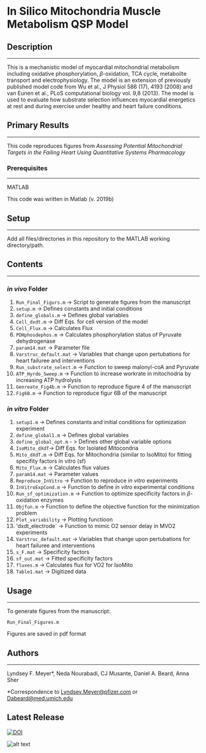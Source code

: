# In Silico Mitochondria Muscle Metabolism QSP Model

## Description
-----------
 This is a mechanistic model of myocardial mitochondrial metabolism including oxidative phosphorylation, $\beta$-oxidation, TCA cycle, metaboilte transport and electrophysiology. The model is an extension of previously published model code from  Wu et al., J Physiol 586 (17), 4193 (2008) and van Eunen et al., PLoS computational biology vol. 9,8 (2013). The model is used to evaluate how substrate selection influences myocardial energetics at rest and during exercise under healthy and heart failure conditions.

   ## Primary Results  
   -----

This code reproduces figures from *Assessing Potential Mitochondrial Targets in the Failing Heart Using Quantitative Systems Pharmacology*
 

### Prerequisites
---
MATLAB

This code was written in Matlab (v. 2019b)

## Setup
---
Add all files/directories in this repository to the MATLAB working directory/path.

## Contents
---
### *in vivo* Folder
1. `Run_Final_Figurs.m` -> Script to generate figures from the manuscript
2. `setup.m` -> Defines constants and initial conditions
3. `define_globals.m` -> Defines global variables
4. `Cell_dxdt.m` -> Diff Eqs. for cell version of the model
5. `Cell_Flux.m` -> Calculates Flux 
6. `PDHphosdephos.m` -> Calculates phosphorylation status of Pyruvate dehydrogenase
7.  `param14.mat` -> Parameter file
8. `Varstruc_default.mat` -> Variables that change upon pertubations for heart failuree and interventions
9. `Run_substrate_select.m` -> Function to sweep malonyl-coA and Pyruvate
10. `ATP_Hyrdo_Sweep.m` -> Function to increase workrate in mitochodria by increasing ATP hydrolysis
11. `Genreate_Fig4b.m` -> Function to reproduce figure 4 of the  manuscript
12. `Fig6B.m` -> Function to reproduce figur 6B of the manuscript

  ### *in vitro* Folder
  1. `setup1.m` -> Defines constants and initial conditions for optimization experiment
  2. `define_global1.m` -> Defines global variables
  3. `define_global_opt.m`   - > Defines other global variable options
  4. `IsoMito_dXdT`-> Diff Eqs. for Isolated Mitocondria
  5. `Mito_dXdT.m` -> Diff Eqs. for Mitochondria (similar to IsoMito) for fitting specifity factors in vitro (sf)
  6. `Mito_Flux.m` -> Calculates flux values
  7. `param14.mat` -> Parameter values
  8. `Reproduce_InVitro` -> Function to reproduce *in vitro* experiments
  9. `InVitroExpCond.m` -> Function to define *in vitro* experimental conditions
  10. `Run_sf_optimization.m` -> Function to optimize specificity factors in $\beta$-oxidation enzymes
  11. `Objfun.m` -> Function to define the objective function for the minimization problem
  12. `Plot_variability` -> Plotting functioon
  13. 'dxdt_electrode` -> Function to mimic O2 sensor delay in MVO2 experiments
  14. `Varstruc_default.mat` -> Variables that change upon pertubations for heart failuree and interventions
  15.  `s_F.mat` ->  Specificity factors
  16. `sf_out.mat` -> Fitted specificity factors
  17. `fluxes.m` -> Calculates flux for VO2 for IsoMito
  18.  `Table1.mat` -> Digitized data

## Usage
---
To generate figures from the manuscript:

`Run_Final_Figures.m `

Figures are saved in pdf format

## Authors
---
Lyndsey F. Meyer*, Neda Nourabadi, CJ Musante, Daniel A. Beard, Anna Sher

*Correspondence to Lyndsey.Meyer@pfizer.com or Dabeard@med.umich.edu

## Latest Release

[![DOI](https://zenodo.org/badge/558893205.svg)](https://zenodo.org/badge/latestdoi/558893205)


![alt text](https://github.com/openPfizer/DigitalHealthData/blob/master/img/osbypfizer.png)
